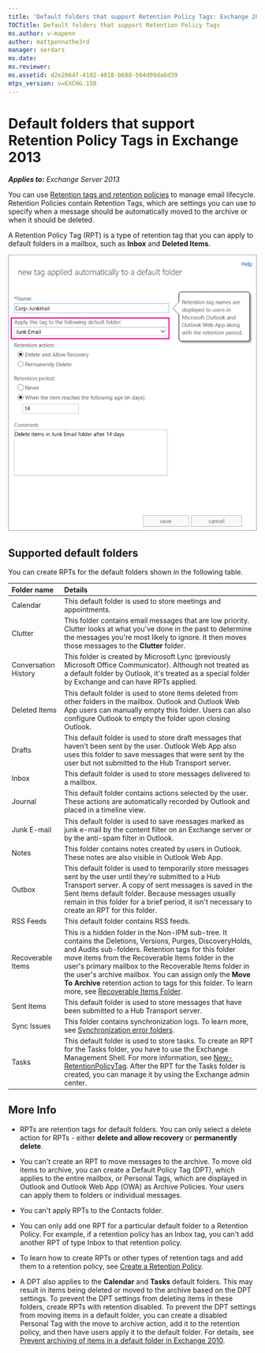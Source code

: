 ```yaml
---
title: 'Default folders that support Retention Policy Tags: Exchange 2013 Help'
TOCTitle: Default folders that support Retention Policy Tags
ms.author: v-mapenn
author: mattpennathe3rd
manager: serdars
ms.date:
ms.reviewer:
ms.assetid: d2e2064f-4102-4018-b688-504d09da6d39
mtps_version: v=EXCHG.150
---
```


# Default folders that support Retention Policy Tags in Exchange 2013

_**Applies to:** Exchange Server 2013_

You can use [Retention tags and retention policies](retention-tags-and-policies-exchange-2013-help.md) to manage email lifecycle. Retention Policies contain Retention Tags, which are settings you can use to specify when a message should be automatically moved to the archive or when it should be deleted.

A Retention Policy Tag (RPT) is a type of retention tag that you can apply to default folders in a mailbox, such as **Inbox** and **Deleted Items**.

![Create a Retention Policy Tag (RPT)](images/EXO_Retention_DefaultFolders_CreateRPT.png)

## Supported default folders

You can create RPTs for the default folders shown in the following table.

|**Folder name**|**Details**|
|:-----|:-----|
|Calendar|This default folder is used to store meetings and appointments.|
|Clutter|This folder contains email messages that are low priority. Clutter looks at what you've done in the past to determine the messages you're most likely to ignore. It then moves those messages to the **Clutter** folder.|
|Conversation History|This folder is created by Microsoft Lync (previously Microsoft Office Communicator). Although not treated as a default folder by Outlook, it's treated as a special folder by Exchange and can have RPTs applied.|
|Deleted Items|This default folder is used to store items deleted from other folders in the mailbox. Outlook and Outlook Web App users can manually empty this folder. Users can also configure Outlook to empty the folder upon closing Outlook.|
|Drafts|This default folder is used to store draft messages that haven't been sent by the user. Outlook Web App also uses this folder to save messages that were sent by the user but not submitted to the Hub Transport server.|
|Inbox|This default folder is used to store messages delivered to a mailbox.|
|Journal|This default folder contains actions selected by the user. These actions are automatically recorded by Outlook and placed in a timeline view.|
|Junk E-mail|This default folder is used to save messages marked as junk e-mail by the content filter on an Exchange server or by the anti-spam filter in Outlook.|
|Notes|This folder contains notes created by users in Outlook. These notes are also visible in Outlook Web App.|
|Outbox|This default folder is used to temporarily store messages sent by the user until they're submitted to a Hub Transport server. A copy of sent messages is saved in the Sent Items default folder. Because messages usually remain in this folder for a brief period, it isn't necessary to create an RPT for this folder.|
|RSS Feeds|This default folder contains RSS feeds.|
|Recoverable Items|This is a hidden folder in the Non-IPM sub-tree. It contains the Deletions, Versions, Purges, DiscoveryHolds, and Audits sub-folders. Retention tags for this folder move items from the Recoverable Items folder in the user's primary mailbox to the Recoverable Items folder in the user's archive mailbox. You can assign only the **Move To Archive** retention action to tags for this folder. To learn more, see [Recoverable Items Folder](https://technet.microsoft.com/library/efc48fb4-2ed8-4d05-93af-f3505fbc389d.aspx).|
|Sent Items|This default folder is used to store messages that have been submitted to a Hub Transport server.|
|Sync Issues|This folder contains synchronization logs. To learn more, see [Synchronization error folders](https://go.microsoft.com/fwlink/p/?linkId=198215).|
|Tasks|This default folder is used to store tasks. To create an RPT for the Tasks folder, you have to use the Exchange Management Shell. For more information, see [New-RetentionPolicyTag](https://technet.microsoft.com/library/3f047d2e-1171-4f53-9b7e-e1625c954325.aspx). After the RPT for the Tasks folder is created, you can manage it by using the Exchange admin center.|

## More Info

- RPTs are retention tags for default folders. You can only select a delete action for RPTs - either **delete and allow recovery** or **permanently delete**.

- You can't create an RPT to move messages to the archive. To move old items to archive, you can create a Default Policy Tag (DPT), which applies to the entire mailbox, or Personal Tags, which are displayed in Outlook and Outlook Web App (OWA) as Archive Policies. Your users can apply them to folders or individual messages.

- You can't apply RPTs to the Contacts folder.

- You can only add one RPT for a particular default folder to a Retention Policy. For example, if a retention policy has an Inbox tag, you can't add another RPT of type Inbox to that retention policy.

- To learn how to create RPTs or other types of retention tags and add them to a retention policy, see [Create a Retention Policy](create-a-retention-policy-exchange-2013-help.md).

- A DPT also applies to the **Calendar** and **Tasks** default folders. This may result in items being deleted or moved to the archive based on the DPT settings. To prevent the DPT settings from deleting items in these folders, create RPTs with retention disabled. To prevent the DPT settings from moving items in a default folder, you can create a disabled Personal Tag with the move to archive action, add it to the retention policy, and then have users apply it to the default folder. For details, see [Prevent archiving of items in a default folder in Exchange 2010](https://go.microsoft.com/fwlink/p/?LinkId=511071).
